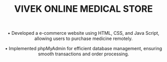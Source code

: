 <h1><center><b>VIVEK ONLINE MEDICAL STORE</b></center></h1>
<br>
<p><center>• Developed a e-commerce website using HTML, CSS, and Java Script, allowing users to purchase medicine remotely.</center></p>
<p><center>• Implemented phpMyAdmin for efficient database management, ensuring smooth transactions and order
processing.</center></p>
